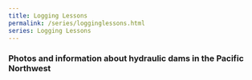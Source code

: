 ```yaml
---
title: Logging Lessons
permalink: /series/logginglessons.html
series: Logging Lessons
---
```


### Photos and information about hydraulic dams in the Pacific Northwest